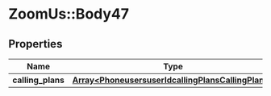 # ZoomUs::Body47

## Properties
Name | Type | Description | Notes
------------ | ------------- | ------------- | -------------
**calling_plans** | [**Array&lt;PhoneusersuserIdcallingPlansCallingPlans&gt;**](PhoneusersuserIdcallingPlansCallingPlans.md) |  | [optional] 


